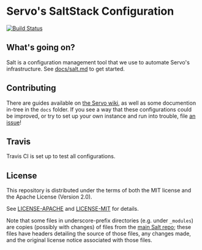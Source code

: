 # Servo's SaltStack Configuration

[![Build Status](https://travis-ci.com/servo/saltfs.svg)](https://travis-ci.com/servo/saltfs)

## What's going on?

Salt is a configuration management tool that we use to automate Servo's
infrastructure. See [docs/salt.md](docs/salt.md) to get started.

## Contributing

There are guides available on [the Servo wiki](https://github.com/servo/servo/wiki/Buildbot-administration),
as well as some documention in-tree in the `docs` folder.
If you see a way that these configurations could be improved, or try to set up
your own instance and run into trouble, file [an issue](https://github.com/servo/saltfs/issues/new)!

## Travis

Travis CI is set up to test all configurations.

## License

This repository is distributed under the terms of both the MIT license
and the Apache License (Version 2.0).

See [LICENSE-APACHE](LICENSE-APACHE) and [LICENSE-MIT](LICENSE-MIT) for details.

Note that some files in underscore-prefix directories (e.g. under `_modules`)
are copies (possibly with changes) of files from the
[main Salt repo](https://github.com/saltstack/salt); these files have headers
detailing the source of those files, any changes made, and the original license
notice associated with those files.
